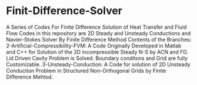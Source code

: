 # Finit-Difference-Solver
A Series of Codes For Finite Difference Solution of Heat Transfer and Fluid Flow
Codes in this repository are 2D Steady and Unsteady Conductions and Navier-Stokes Solver By Finite Difference Method
Contents of the Branches:
   2-Artificial-Compressibility-FVM:
      A Code Originally Developed in Matlab and C++ for  Solution of the 2D incompressible Steady N-S by ACN and FD.
      Lid Driven Cavity Problem is Solved. Boundary conditons and Grid are fully Customizable.
   3-Unsteady-Conduction:
      A Code for solution of 2D Unsteady Conduction Problem in Structured Non-Orthogonal Grids by Finite Difference Mehtod.
